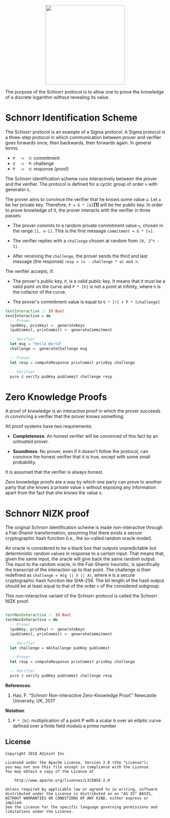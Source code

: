 <p align="center">
  <a href="http://www.adjoint.io"><img src="https://www.adjoint.io/images/logo-small.png" width="250"/></a>
</p>

The purpose of the Schnorr protocol is to allow one to prove the knowledge of a discrete logarithm without revealing its value.

Schnorr Identification Scheme
=============================

The Schnorr protocol is an example of a Sigma protocol. A Sigma protocol is a three-step protocol in which communication between prover and verifier goes forwards once, then backwards, then forwards again. In general terms:

- `P  ->  V`:  commitment
- `V  ->  P`:  challenge
- `P  ->  V`:  response (proof)

The Schnorr identification scheme runs interactively between the prover and the verifier. The protocol is defined for a cyclic group of order `n` with generator `G`.

The prover aims to convince the verifier that he knows some value `a`. Let `a` be her private key. Therefore, `P = G * [a]`**[1]** will be her public key. In order to prove knowledge of it, the prover interacts with the verifier in three passes:

- The prover commits to a random private commitment value `v`, chosen in the range `[1, n-1]`. This is the first message `commitment = G * [v]`.

- The verifier replies with a `challenge` chosen at random from `[0, 2^t - 1]`.

- After receiving the `challenge`, the prover sends the third and last message (the response) `resp = (v - challenge * a) mod n`.

The verifier accepts, if:
- The prover's public key, `P`, is a valid public key. It means that it must be a valid point on the curve and `P * [h]` is not a point at infinity, where `h` is the cofactor of the curve.

- The prover's commitment value is equal to `G * [r] + P * [challenge]`

```haskell
testInteractive :: IO Bool
testInteractive = do
  -- Prover
  (pubKey, privKey) <- generateKeys
  (pubCommit, privCommit) <- generateCommitment

  -- Verifier
  let msg = "Hello World"
  challenge <- generateChallenge msg

  -- Prover
  let resp = computeResponse privCommit privKey challenge

  -- Verifier
  pure $ verify pubKey pubCommit challenge resp
```

Zero Knowledge Proofs
=====================

A proof of knowledge is an interactive proof in which the prover succeeds in convincing a verifier that the prover knows something.

All proof systems have two requirements:

- **Completeness**: An honest verifier will be convinced of this fact by an untrusted prover.

- **Soundness**: No prover, even if it doesn't follow the protocol, can convince the honest verifier that it is true, except with some small probability.

It is assumed that the verifier is always honest.

Zero knowledge proofs are a way by which one party can prove to another party that she knows a private value x without exposing any information apart from the fact that she knows the value x.

Schnorr NIZK proof
==================

The original Schnorr identification scheme is made non-interactive through a Fiat-Shamir transformation, assuming that there exists a secure cryptographic hash function (i.e., the so-called random oracle model).

An oracle is considered to be a black box that outputs unpredictable but deterministic random values in response to a certain input. That means that, given the same input, the oracle will give back the same random output. The input to the random oracle, in the Fiat-Shamir heuristic, is specifically the transcript of the interaction up to that point. The challenge is then redefined as `challenge = H(g || V || A)`, where `H` is a secure cryptographic hash function like SHA-256. The bit length of the hash output should be at least equal to that of the order `n` of the considered subgroup.

This non-interactive variant of the Schnorr protocol is called the Schnorr NIZK proof.

```haskell

testNonInteractive :: IO Bool
testNonInteractive = do
  -- Prover
  (pubKey, privKey) <- generateKeys
  (pubCommit, privCommit) <- generateCommitment

  -- Verifier
  let challenge = mkChallenge pubKey pubCommit

  -- Prover
  let resp = computeResponse privCommit privKey challenge

  -- Verifier
  pure $ verify pubKey pubCommit challenge resp

```

**References**:

1.  Hao, F. "Schnorr Non-interactive Zero-Knowledge Proof." Newcastle University, UK, 2017


**Notation**:

1. `P * [b]`: multiplication of a point P with a scalar b over an elliptic curve defined over a finite field modulo a prime number

License
-------

```
Copyright 2018 Adjoint Inc

Licensed under the Apache License, Version 2.0 (the "License");
you may not use this file except in compliance with the License.
You may obtain a copy of the License at

    http://www.apache.org/licenses/LICENSE-2.0

Unless required by applicable law or agreed to in writing, software
distributed under the License is distributed on an "AS IS" BASIS,
WITHOUT WARRANTIES OR CONDITIONS OF ANY KIND, either express or implied.
See the License for the specific language governing permissions and
limitations under the License.
```
